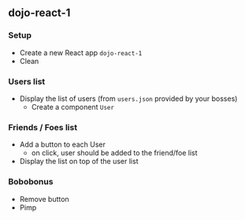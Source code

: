 ## dojo-react-1

### Setup
- Create a new React app `dojo-react-1`
- Clean

### Users list
- Display the list of users (from `users.json` provided by your bosses)
  - Create a component `User`

### Friends / Foes list
- Add a button to each User
  - on click, user should be added to the friend/foe list
- Display the list on top of the user list


### Bobobonus
- Remove button
- Pimp
